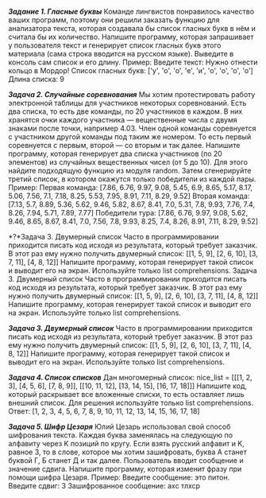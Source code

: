 
***Задание 1. Гласные буквы***
Команде лингвистов понравилось качество ваших программ, поэтому они
решили заказать функцию для анализатора текста, которая создавала бы
список гласных букв в нём и считала бы их количество.
Напишите программу, которая запрашивает у пользователя текст и генерирует
список гласных букв этого материала (сама строка вводится на русском языке).
Выведите в консоль сам список и его длину.
Пример:
Введите текст: Нужно отнести кольцо в Мордор!
Список гласных букв: ['у', 'о', 'о', 'е', 'и', 'о', 'о', 'о', 'о']
Длина списка: 9

***Задача 2. Случайные соревнования***
Мы хотим протестировать работу электронной таблицы для участников
некоторых соревнований. Есть два списка, то есть две команды, по 20
участников в каждом. В них хранятся очки каждого участника — вещественные
числа с двумя знаками после точки, например 4.03.
Член одной команды соревнуется с участником другой команды под таким же
номером. То есть первый соревнуется с первым, второй — со вторым и так
далее.
Напишите программу, которая генерирует два списка участников (по 20
элементов) из случайных вещественных чисел (от 5 до 10). Для этого найдите
подходящую функцию из модуля random. Затем сгенерируйте третий список, в
котором окажутся только победители из каждой пары.
Пример:
Первая команда: [7.86, 6.76, 9.97, 9.08, 5.45, 6.9, 8.65, 5.17, 8.17, 5.06, 7.56, 7.1,
7.18, 8.25, 5.53, 7.95, 8.91, 7.11, 8.29, 9.52]
Вторая команда: [7.13, 5.7, 8.89, 5.36, 5.62, 9.46, 5.82, 8.67, 8.41, 7.0, 5.31, 7.8,
9.93, 7.76, 7.4, 8.26, 7.94, 5.71, 7.89, 7.77]
Победители тура: [7.86, 6.76, 9.97, 9.08, 5.62, 9.46, 8.65, 8.67, 8.41, 7.0, 7.56, 7.8,
9.93, 8.25, 7.4, 8.26, 8.91, 7.11, 8.29, 9.52]

*?*Задача 3. Двумерный список
Часто в программировании приходится писать код исходя из результата,
который требует заказчик. В этот раз ему нужно получить двумерный список:
[[1, 5, 9], [2, 6, 10], [3, 7, 11], [4, 8, 12]]
Напишите программу, которая генерирует такой список и выводит его на экран.
Используйте только list comprehensions.
Задача 3. Двумерный список
Часто в программировании приходится писать код исходя из результата,
который требует заказчик. В этот раз ему нужно получить двумерный список:
[[1, 5, 9], [2, 6, 10], [3, 7, 11], [4, 8, 12]]
Напишите программу, которая генерирует такой список и выводит его на экран.
Используйте только list comprehensions.

***Задача 3. Двумерный список***
Часто в программировании приходится писать код исходя из результата,
который требует заказчик. В этот раз ему нужно получить двумерный список:
[[1, 5, 9], [2, 6, 10], [3, 7, 11], [4, 8, 12]]
Напишите программу, которая генерирует такой список и выводит его на экран.
Используйте только list comprehensions.

***Задача 4. Список списков***
Дан многомерный список:
nice_list = [[[1, 2, 3], [4, 5, 6], [7, 8, 9]], [[10, 11, 12], [13, 14, 15], [16, 17, 18]]]
Напишите код, который раскрывает все вложенные списки, то есть оставляет
лишь внешний список. Для решения используйте только list comprehensions.
Ответ: [1, 2, 3, 4, 5, 6, 7, 8, 9, 10, 11, 12, 13, 14, 15, 16, 17, 18]

***Задача 5. Шифр Цезаря***
Юлий Цезарь использовал свой способ шифрования текста. Каждая буква
заменялась на следующую по алфавиту через K позиций по кругу. Если взять
русский алфавит и K, равное 3, то в слове, которое мы хотим зашифровать,
буква А станет буквой Г, Б станет Д и так далее.
Пользователь вводит сообщение и значение сдвига. Напишите программу,
которая изменит фразу при помощи шифра Цезаря.
Пример:
Введите сообщение: это питон.
Введите сдвиг: 3
Зашифрованное сообщение: ахс тлхср
